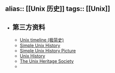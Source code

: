 alias:: [[Unix 历史]]
tags:: [[Unix]]
---

- ## 第三方资料
	- [Unix timeline (极简史)](https://commons.wikimedia.org/wiki/File:Unix_timeline.en.svg)
	- [Simple Unix History](https://commons.wikimedia.org/wiki/File%3aUnix_history-simple.svg)
	- [Simple Unix History Picture](https://upload.wikimedia.org/wikipedia/commons/7/77/Unix_history-simple.svg)
	- [Unix History](https://www.levenez.com/unix/)
	- [The Unix Heritage Society](https://www.tuhs.org/)
	-